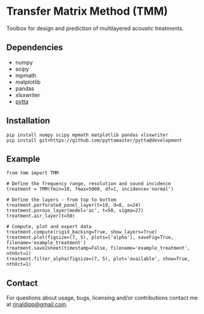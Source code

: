 # Transfer Matrix Method (TMM)
Toolbox for design and prediction of multilayered acoustic treatments.

## Dependencies
- numpy 
- scipy 
- mpmath
- matplotlib
- pandas
- xlsxwriter
- [pytta](https://github.com/PyTTAmaster/PyTTa)

## Installation
    pip install numpy scipy mpmath matplotlib pandas xlsxwriter
    pip install git+https://github.com/pyttamaster/pytta@development

## Example

    from tmm import TMM
    
    # Define the frequency range, resolution and sound incidence
    treatment = TMM(fmin=10, fmax=5000, df=1, incidence='normal')

    # Define the layers - from top to bottom
    treatment.perforated_panel_layer(t=19, d=8, s=24)
    treatment.porous_layer(model='ac', t=50, sigma=27)
    treatment.air_layer(t=50)

    # Compute, plot and export data
    treatment.compute(rigid_backing=True, show_layers=True)
    treatment.plot(figsize=(7, 5), plots=['alpha'], saveFig=True, filename='example_treatment')
    treatment.save2sheet(timestamp=False, filename='example_treatment', nthOct=1)
    treatment.filter_alpha(figsize=(7, 5), plot='available', show=True, nthOct=1)

## Contact
For questions about usage, bugs, licensing and/or contributions contact me at [rinaldipp@gmail.com](rinaldipp@gmail.com).



